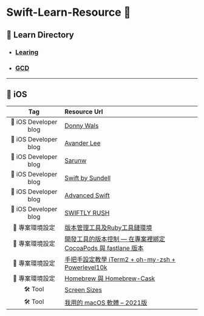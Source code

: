# Swift-Learn-Resource 🦊

## 📘 Learn Directory

- ### [Learing](https://github.com/ray00178/Swift-Learn-Resource/blob/main/Learing.md)

- ### [GCD](https://github.com/ray00178/Swift-Learn-Resource/blob/main/GCD.md)

---

## 🍎 iOS

| Tag | Resource Url |
| :---: | :--- |
| 🍎 iOS Developer blog | [Donny Wals](https://www.donnywals.com/the-blog) |
| 🍎 iOS Developer blog | [Avander Lee](https://www.avanderlee.com/recents) |
| 🍎 iOS Developer blog | [Sarunw](https://sarunw.com/posts/) |
| 🍎 iOS Developer blog | [Swift by Sundell](https://www.swiftbysundell.com/articles/) |
| 🍎 iOS Developer blog | [Advanced Swift](https://www.advancedswift.com/) |
| 🍎 iOS Developer blog | [SWIFTLY RUSH](https://www.swiftlyrush.com) |
| 🚀 專案環境設定 | [版本管理工具及Ruby工具鏈環境](https://juejin.cn/post/6844904186048430087) |
| 🚀 專案環境設定 | [開發工具的版本控制 — 在專案裡綁定 CocoaPods 與 fastlane 版本](https://reurl.cc/emlyOW) |
| 🚀 專案環境設定 | [手把手設定教學 iTerm2 + oh-my-zsh + Powerlevel10k](https://www.onejar99.com/terminal-iterm2-zsh-powerlevel10k/) |
| 🚀 專案環境設定 | [Homebrew 與 Homebrew-Cask](https://onejar99.com/mac-homebrew-homebrew-cask-mac/#_Homebrew_Homebrew-Cask) |
| 🛠 Tool | [Screen Sizes](https://www.screensizes.app/?source=iphone) |
| 🛠 Tool | [我用的 macOS 軟體 – 2021版](https://hiraku.tw/2021/07/6502/)
